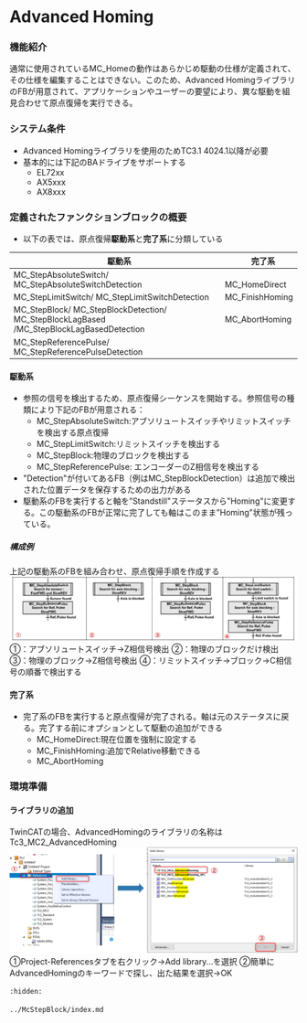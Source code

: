 # Advanced Homing 
### 機能紹介
 通常に使用されているMC_Homeの動作はあらかじめ駆動の仕様が定義されて、その仕様を編集することはできない。このため、Advanced HomingライブラリのFBが用意されて、アプリケーションやユーザーの要望により、異な駆動を組見合わせて原点復帰を実行できる。
### システム条件
- Advanced Homingライブラリを使用のためTC3.1 4024.1以降が必要
- 基本的には下記のBAドライブをサポートする
  - EL72xx
  - AX5xxx
  - AX8xxx

### 定義されたファンクションブロックの概要
- 以下の表では、原点復帰**駆動系**と**完了系**に分類している

|   　駆動系　|  　完了系　 |
|------------|------------|
|MC_StepAbsoluteSwitch/ MC_StepAbsoluteSwitchDetection|　MC_HomeDirect |
| MC_StepLimitSwitch/ MC_StepLimitSwitchDetection| MC_FinishHoming |
|  MC_StepBlock/ MC_StepBlockDetection/ MC_StepBlockLagBased /MC_StepBlockLagBasedDetection|MC_AbortHoming|
|MC_StepReferencePulse/ MC_StepReferencePulseDetection|  　|

#### 駆動系
- 参照の信号を検出するため、原点復帰シーケンスを開始する。参照信号の種類により下記のFBが用意される：
  - MC_StepAbsoluteSwitch:アブソリュートスイッチやリミットスイッチを検出する原点復帰
  - MC_StepLimitSwitch:リミットスイッチを検出する
  - MC_StepBlock:物理のブロックを検出する
  - MC_StepReferencePulse: エンコーダーのZ相信号を検出する
 - "Detection"が付いてあるFB（例はMC_StepBlockDetection）は追加で検出された位置データを保存するための出力がある
 - 駆動系のFBを実行すると軸を”Standstill"ステータスから"Homing"に変更する。この駆動系のFBが正常に完了しても軸はこのまま”Homing"状態が残っている。

 ##### 構成例
 上記の駆動系のFBを組み合わせ、原点復帰手順を作成する
 ![](assets/1.png)
①：アブソリュートスイッチ→Z相信号検出
②：物理のブロックだけ検出
③：物理のブロック→Z相信号検出
④：リミットスイッチ→ブロック→C相信号の順番で検出する

#### 完了系
- 完了系のFBを実行すると原点復帰が完了される。軸は元のステータスに戻る。完了する前にオプションとして駆動の追加ができる
  - MC_HomeDirect:現在位置を強制に設定する
  - MC_FinishHoming:追加でRelative移動できる
  - MC_AbortHoming

### 環境準備
#### ライブラリの追加
TwinCATの場合、AdvancedHomingのライブラリの名称はTc3_MC2_AdvancedHoming
![](assets/2.png)
①Project-Referencesタブを右クリック→Add library...を選択
②簡単にAdvancedHomingのキーワードで探し、出た結果を選択→OK


```{toctree}
:hidden:

../McStepBlock/index.md

```

